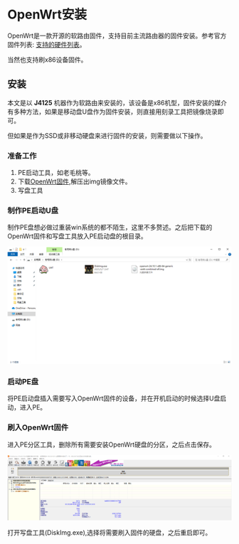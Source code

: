 # OpenWrt安装

OpenWrt是一款开源的软路由固件，支持目前主流路由器的固件安装。参考官方固件列表: [支持的硬件列表](https://openwrt.org/toh/views/toh_fwdownload?dataflt%5B0%5D=supported%20current%20rel_%3D24.10.1)。

当然也支持刷x86设备固件。

## 安装

本文是以 **J4125** 机器作为软路由来安装的，该设备是x86机型，固件安装的媒介有多种方法，如果是移动盘U盘作为固件安装，则直接用刻录工具把镜像烧录即可。

但如果是作为SSD或非移动硬盘来进行固件的安装，则需要做以下操作。

### 准备工作

1. PE启动工具，如老毛桃等。
2. 下载[OpenWrt固件](https://downloads.openwrt.org/releases/24.10.1/targets/x86/64/),解压出img镜像文件。
3. 写盘工具

### 制作PE启动U盘

制作PE盘想必做过重装win系统的都不陌生，这里不多赘述。之后把下载的OpenWrt固件和写盘工具放入PE启动盘的根目录。

![root alt](/OpenWrt/img/老毛桃U盘%20(D_)%202025_5_7%202_49_30.png)

### 启动PE盘

将PE启动盘插入需要写入OpenWrt固件的设备，并在开机启动的时候选择U盘启动，进入PE。

### 刷入OpenWrt固件

进入PE分区工具，删除所有需要安装OpenWrt硬盘的分区，之后点击保存。

![disk alt](/OpenWrt/img/fenqu.png)

打开写盘工具(DiskImg.exe),选择将需要刷入固件的硬盘，之后重启即可。
